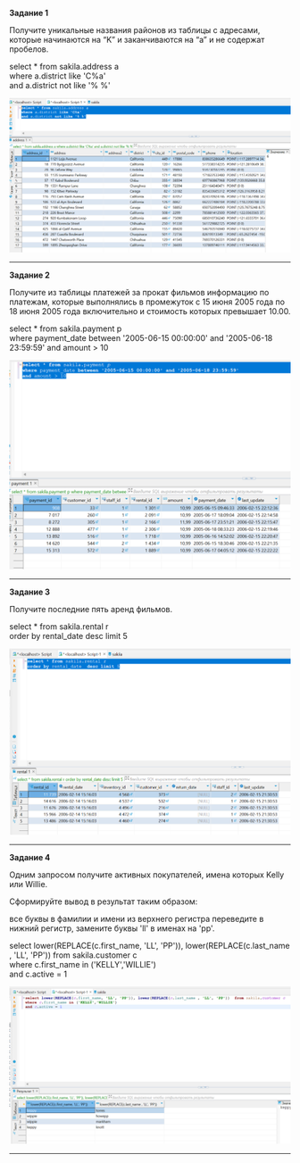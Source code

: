 **Задание 1**

Получите уникальные названия районов из таблицы с адресами, которые начинаются на “K” и заканчиваются на “a” и не содержат пробелов.

select * from sakila.address a  
where a.district like 'C%a'  
and a.district not like '% %'
  
![Image alt](https://github.com/sibrael/Netology/blob/c844605fe4235f31a36dc6a6f2282441504fee55/MySQL2_1.png)


---

**Задание 2**

Получите из таблицы платежей за прокат фильмов информацию по платежам, которые выполнялись в промежуток с 15 июня 2005 года по 18 июня 2005 года включительно и стоимость которых превышает 10.00.

select * from sakila.payment p  
where payment_date between '2005-06-15 00:00:00' and '2005-06-18 23:59:59'
and amount > 10
             
![Image alt](https://github.com/sibrael/Netology/blob/c844605fe4235f31a36dc6a6f2282441504fee55/MySQL2_2.png)



---

**Задание 3**

Получите последние пять аренд фильмов.

select * from sakila.rental r   
order by rental_date  desc limit 5  

  
![Image alt](https://github.com/sibrael/Netology/blob/c844605fe4235f31a36dc6a6f2282441504fee55/MySQL2_3.png)


---

**Задание 4**

Одним запросом получите активных покупателей, имена которых Kelly или Willie.

Сформируйте вывод в результат таким образом:

все буквы в фамилии и имени из верхнего регистра переведите в нижний регистр,
замените буквы 'll' в именах на 'pp'.

select lower(REPLACE(c.first_name, 'LL', 'PP')), lower(REPLACE(c.last_name , 'LL', 'PP'))  from sakila.customer c   
where c.first_name in ('KELLY','WILLIE')   
and c.active = 1
  
![Image alt](https://github.com/sibrael/Netology/blob/c844605fe4235f31a36dc6a6f2282441504fee55/MySQL2_4.png)


---

